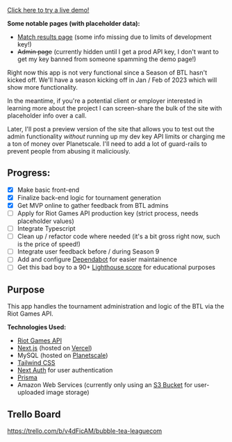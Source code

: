 [Click here to try a live demo!](https://bubble-tea-league.vercel.app/)

**Some notable pages (with placeholder data):**
- [Match results page](https://bubble-tea-league-4temqtag2-nicholasewing.vercel.app/match-results/11) (some info missing due to limits of development key!)
- ~~Admin page~~ (currently hidden until I get a prod API key, I don't want to get my key banned from someone spamming the demo page!) 

Right now this app is not very functional since a Season of BTL hasn't kicked off. We'll have a season kicking off in Jan / Feb of 2023 which will show more functionality.

In the meantime, if you're a potential client or employer interested in learning more about the project I can screen-share the bulk of the site with placeholder info over a call.

Later, I'll post a preview version of the site that allows you to test out the admin functionality _without_ running up my dev key API limits or charging me a ton of money over Planetscale. I'll need to add a lot of guard-rails to prevent people from abusing it maliciously.

## Progress:
- [X] Make basic front-end
- [X] Finalize back-end logic for tournament generation
- [X] Get MVP online to gather feedback from BTL admins
- [ ] Apply for Riot Games API production key (strict process, needs placeholder values)
- [ ] Integrate Typescript
- [ ] Clean up / refactor code where needed (it's a bit gross right now, such is the price of speed!)
- [ ] Integrate user feedback before / during Season 9
- [ ] Add and configure [Dependabot](https://github.com/dependabot) for easier maintainence
- [ ] Get this bad boy to a 90+ [Lighthouse score](https://web.dev/measure/) for educational purposes
 
## Purpose

This app handles the tournament administration and logic of the BTL via the Riot Games API.

**Technologies Used:**
* [Riot Games API](https://developer.riotgames.com/)
* [Next.js](https://nextjs.org/) (hosted on [Vercel](https://vercel.com/))
* MySQL (hosted on [Planetscale](https://planetscale.com/))
* [Tailwind CSS](https://tailwindcss.com/)
* [Next Auth](https://next-auth.js.org/) for user authentication
* [Prisma](https://www.prisma.io/)
* Amazon Web Services (currently only using an [S3 Bucket](https://aws.amazon.com/s3/) for user-uploaded image storage)

## Trello Board

https://trello.com/b/v4dFicAM/bubble-tea-leaguecom
